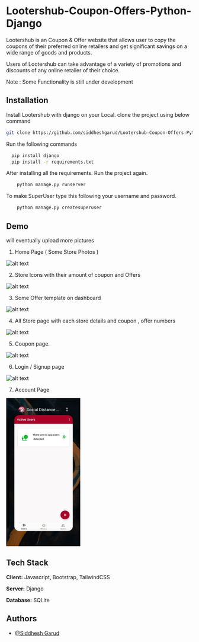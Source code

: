 
# Lootershub-Coupon-Offers-Python-Django

Lootershub is an Coupon & Offer website that allows user to copy the coupons of their preferred online retailers and get significant savings on a wide range of goods and products.

Users of Lootershub can take advantage of a variety of promotions and discounts of any online retailer of their choice.

Note : Some Functionality is still under development 

## Installation

Install Lootershub with django on your Local.
clone the project using below command

```bash 
git clone https://github.com/siddheshgarud/Lootershub-Coupon-Offers-Python-Django
```

Run the following commands

```bash
  pip install django
  pip install -r requirements.txt

```

After installing all the requirements. Run the project again.

```bash
    python manage.py runserver

```

To make SuperUser type this following your username and password.

```bash
    python manage.py createsuperuser

```

    
## Demo

will eventually upload more pictures

1. Home Page ( Some Store Photos )


 ![alt text](https://github.com/siddheshgarud/Lootershub-Coupon-Offers-Python-Django/blob/master/screenshots/Screenshot1.png?raw=true)


2. Store Icons with their amount of coupon and Offers

![alt text](https://github.com/siddheshgarud/Lootershub-Coupon-Offers-Python-Django/blob/master/screenshots/Screenshot2.png?raw=true)


3. Some Offer template on dashboard

![alt text](https://github.com/siddheshgarud/Lootershub-Coupon-Offers-Python-Django/blob/master/screenshots/Screenshot3.png?raw=true)


4. All Store page with each store details and coupon , offer numbers



![alt text](https://github.com/siddheshgarud/Lootershub-Coupon-Offers-Python-Django/blob/master/screenshots/Screenshot4.png?raw=true)

5. Coupon page.

![alt text](https://github.com/siddheshgarud/Lootershub-Coupon-Offers-Python-Django/blob/master/screenshots/Screenshot7.png?raw=true)

6. Login / Signup page

![alt text](https://github.com/siddheshgarud/Lootershub-Coupon-Offers-Python-Django/blob/master/screenshots/Screenshot7.png?raw=true)

7. Account Page

<img src="https://raw.githubusercontent.com/siddheshgarud/Social-Distancing-by-Siddheshgarud/master/Screenshots/Screenshot.jpeg"  width="200" height="400" />

## Tech Stack

**Client:** Javascript, Bootstrap, TailwindCSS

**Server:** Django

**Database:** SQLite





## Authors

- [@Siddhesh Garud](https://in.linkedin.com/in/siddheshgarud)

